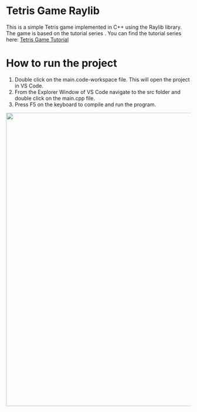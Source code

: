 # Tetris Game Raylib

This is a simple Tetris game implemented in C++ using the Raylib library. The game is based on the tutorial series . You can find the tutorial series here: [Tetris Game Tutorial](https://www.youtube.com/watch?v=wVYKG_ch4yM)

# How to run the project

1. Double click on the main.code-workspace file. This will open the project in VS Code.
2. From the Explorer Window of VS Code navigate to the src folder and double click on the main.cpp file.
3. Press F5 on the keyboard to compile and run the program.

<p align="center">
  <img src="preview.jpg" alt="" width="800">
</p>
